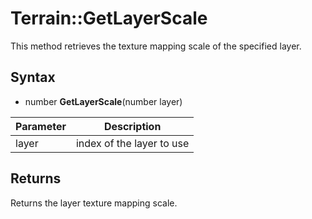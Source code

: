 # Terrain::GetLayerScale

This method retrieves the texture mapping scale of the specified layer.

## Syntax

- number **GetLayerScale**(number layer)

| Parameter | Description |
|---|---|
| layer | index of the layer to use |

## Returns

Returns the layer texture mapping scale.
